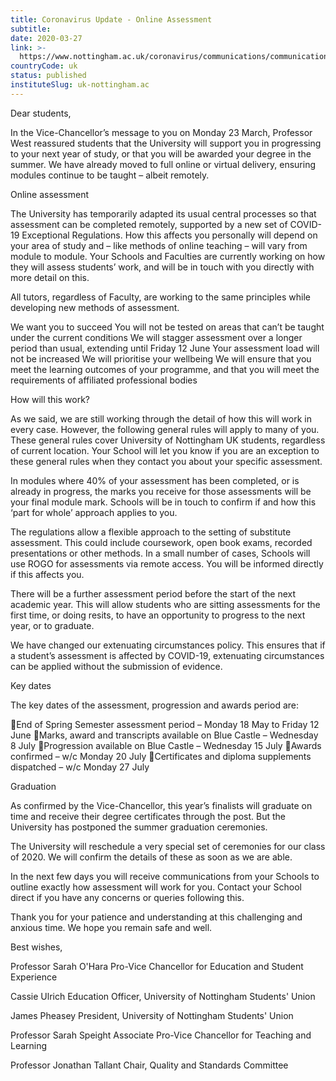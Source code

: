 ```yaml
---
title: Coronavirus Update - Online Assessment
subtitle: 
date: 2020-03-27
link: >-
  https://www.nottingham.ac.uk/coronavirus/communications/communications-archive.aspx
countryCode: uk
status: published
instituteSlug: uk-nottingham.ac
---
```

Dear students,

In the Vice-Chancellor’s message to you on Monday 23 March, Professor West reassured students that the University will support you in progressing to your next year of study, or that you will be awarded your degree in the summer. We have already moved to full online or virtual delivery, ensuring modules continue to be taught – albeit remotely.

Online assessment

The University has temporarily adapted its usual central processes so that assessment can be completed remotely, supported by a new set of COVID-19 Exceptional Regulations. How this affects you personally will depend on your area of study and – like methods of online teaching – will vary from module to module. Your Schools and Faculties are currently working on how they will assess students’ work, and will be in touch with you directly with more detail on this.

All tutors, regardless of Faculty, are working to the same principles while developing new methods of assessment.

We want you to succeed
You will not be tested on areas that can’t be taught under the current conditions
We will stagger assessment over a longer period than usual, extending until Friday 12 June
Your assessment load will not be increased
We will prioritise your wellbeing
We will ensure that you meet the learning outcomes of your programme, and that you will meet the requirements of affiliated professional bodies

How will this work?

As we said, we are still working through the detail of how this will work in every case. However, the following general rules will apply to many of you. These general rules cover University of Nottingham UK students, regardless of current location. Your School will let you know if you are an exception to these general rules when they contact you about your specific assessment.

In modules where 40% of your assessment has been completed, or is already in progress, the marks you receive for those assessments will be your final module mark. Schools will be in touch to confirm if and how this ‘part for whole’ approach applies to you.

The regulations allow a flexible approach to the setting of substitute assessment. This could include coursework, open book exams, recorded presentations or other methods. In a small number of cases, Schools will use ROGO for assessments via remote access. You will be informed directly if this affects you.

There will be a further assessment period before the start of the next academic year. This will allow students who are sitting assessments for the first time, or doing resits, to have an opportunity to progress to the next year, or to graduate.

We have changed our extenuating circumstances policy. This ensures that if a student’s assessment is affected by COVID-19, extenuating circumstances can be applied without the submission of evidence.

Key dates

The key dates of the assessment, progression and awards period are: 

End of Spring Semester assessment period – Monday 18 May to Friday 12 June
Marks, award and transcripts available on Blue Castle – Wednesday 8 July
Progression available on Blue Castle – Wednesday 15 July
Awards confirmed – w/c Monday 20 July
Certificates and diploma supplements dispatched – w/c Monday 27 July

Graduation

As confirmed by the Vice-Chancellor, this year’s finalists will graduate on time and receive their degree certificates through the post. But the University has postponed the summer graduation ceremonies.

The University will reschedule a very special set of ceremonies for our class of 2020. We will confirm the details of these as soon as we are able.

In the next few days you will receive communications from your Schools to outline exactly how assessment will work for you. Contact your School direct if you have any concerns or queries following this.

Thank you for your patience and understanding at this challenging and anxious time. We hope you remain safe and well.

Best wishes,

Professor Sarah O'Hara
Pro-Vice Chancellor for Education and Student Experience

Cassie Ulrich
Education Officer, University of Nottingham Students' Union

James Pheasey
President, University of Nottingham Students' Union

Professor Sarah Speight
Associate Pro-Vice Chancellor for Teaching and Learning

Professor Jonathan Tallant
Chair, Quality and Standards Committee